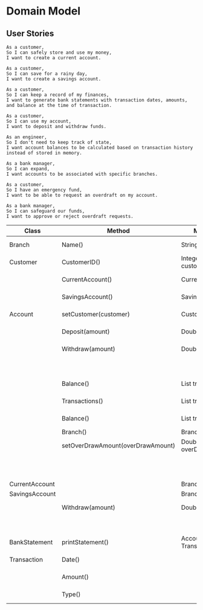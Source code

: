 ﻿# Domain Model

## User Stories

```
As a customer,
So I can safely store and use my money,
I want to create a current account.

As a customer,
So I can save for a rainy day,
I want to create a savings account.

As a customer,
So I can keep a record of my finances,
I want to generate bank statements with transaction dates, amounts, and balance at the time of transaction.

As a customer,
So I can use my account,
I want to deposit and withdraw funds.

As an engineer,
So I don't need to keep track of state,
I want account balances to be calculated based on transaction history instead of stored in memory.

As a bank manager,
So I can expand,
I want accounts to be associated with specific branches.

As a customer,
So I have an emergency fund,
I want to be able to request an overdraft on my account.

As a bank manager,
So I can safeguard our funds,
I want to approve or reject overdraft requests.
```
| Class          | Method                            | Member                           | Scenario                            | Return                |
|----------------|-----------------------------------|----------------------------------|-------------------------------------|-----------------------|
| Branch	     | Name()							 | String name						| Get branch name					  | Branch name           |
| Customer		 | CustomerID()						 | Integer customerId				| Get customer ID                     | Customer ID           |
|                | CurrentAccount()					 | Current Account  				| Get Curren account                  | currentAccount        |
|                | SavingsAccount()					 | Savings Account  				| Get Savingsaccount                  | savingstAccount       |
| Account		 | setCustomer(customer)			 | Customer							| Set customer to account             |                       |
|        		 | Deposit(amount)				     | Double amount					| Add deposit to account              | Return true           |
|        		 | Withdraw(amount)				     | Double amount					| Withdraw from account               | return true           |
|        		 |								     |									| Not enough funds                    | return false          |
|        		 | Balance()					     | List transaction					| Get current balance                 | Double sum            |
|        		 | Transactions()				     | List transaction					| Get all transactions                | List transactions     |
|        		 | Balance()					     | List transaction					| Get current balance                 | Double sum            |
|        		 | Branch()						     | Branch							| check branch		                  | branch                |
|        		 | setOverDrawAmount(overDrawAmount) | Double overDrawAmount			| Insufficient balance                | return false          |
|        		 |								     |									| Set new overdrawft amount           | return true           |
| CurrentAccount |								     | Branch							|							          |		                  |
| SavingsAccount |								     | Branch							|							          | Branch                |
|				 | Withdraw(amount)				     | Double amount					| Withdraw from account		          | return true           |
|        		 |								     |									| Not enough funds                    | return false          |
| BankStatement	 | printStatement()					 | Account, Transaction				| Get history and balance             | String                |
| Transaction	 | Date()							 |									| Get date of transaction             | DateTime              |
|				 | Amount()							 |									| Get amount of transaction           | Double amount         |
|				 | Type()							 |									| Get type of transaction             | String                |
